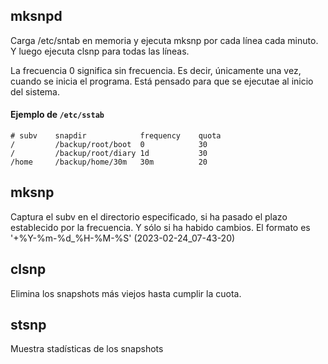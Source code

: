 mksnpd
------

Carga /etc/sntab en memoria y ejecuta mksnp por cada línea cada minuto. Y
luego ejecuta clsnp para todas las líneas.

La frecuencia 0 significa sin frecuencia. Es decir, únicamente una vez, cuando
se inicia el programa. Está pensado para que se ejecutae al inicio del sistema.

#### Ejemplo de `/etc/sstab`

    # subv    snapdir            frequency    quota
    /         /backup/root/boot  0            30
    /         /backup/root/diary 1d           30
    /home     /backup/home/30m   30m          20

mksnp
-----

Captura el subv en el directorio especificado, si ha pasado el plazo establecido
por la frecuencia. Y sólo si ha habido cambios. El formato es 
'+%Y-%m-%d_%H-%M-%S' (2023-02-24_07-43-20)


clsnp
-----

Elimina los snapshots más viejos hasta cumplir la cuota.


stsnp
-----

Muestra stadísticas de los snapshots

